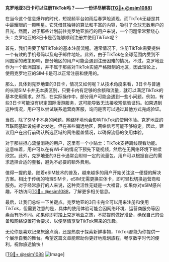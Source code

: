 **克罗地亚3日卡可以注册TikTok吗？——一份详尽解答[[TG💪+ @esim1088](https://t.me/s/esim1088)]**

在当今这个信息爆炸的时代，短视频平台如雨后春笋般涌现，而TikTok无疑是其中最耀眼的一颗明星。它凭借其独特的算法和丰富的内容，吸引了全球无数用户的目光。然而，对于那些计划前往克罗地亚旅行的用户来说，一个问题常常萦绕心头：克罗地亚的3日卡是否能够顺利注册并使用TikTok呢？

首先，我们需要了解TikTok的基本注册流程。通常情况下，注册TikTok需要提供一个有效的手机号码以及电子邮件地址。此外，由于TikTok在全球范围内受到不同国家的政策影响，部分地区的用户可能会遇到注册困难的情况。不过，克罗地亚作为一个欧洲国家，并不属于那些对TikTok实施严格限制的地区，因此理论上，使用克罗地亚的SIM卡是可以正常注册和使用的。

那么，具体到克罗地亚的3日卡，情况又如何呢？从技术角度来看，3日卡与普通的长期SIM卡并无本质区别，只要卡内有足够的余额和流量，就可以满足TikTok的基本使用需求。然而，在实际操作中，部分用户可能会遇到一些小问题。例如，有些3日卡可能没有绑定国际漫游服务，这可能导致无法接收短信验证码。如果遇到这种情况，用户可以尝试联系运营商客服，询问是否可以通过其他方式完成验证。

当然，除了SIM卡本身的问题，网络环境也会影响TikTok的使用体验。克罗地亚的互联网基础设施相对发达，但在某些偏远地区，网络信号可能不够稳定。因此，建议用户在出行前确认所选区域的网络覆盖情况，以确保流畅的使用体验。

对于那些担心流量消耗的用户，这里有一个小贴士：TikTok支持离线观看功能。这意味着，用户可以在有Wi-Fi的情况下预先下载视频，然后在无网络环境下继续欣赏。此外，克罗地亚的3日卡通常会附带一定的流量包，用户可以根据自己的需求选择合适的套餐，避免不必要的额外费用。

值得一提的是，随着eSIM技术的普及，越来越多的用户开始关注这一便捷的解决方案。相比于传统的物理SIM卡，eSIM无需更换实体卡，即可轻松切换运营商和服务。对于经常旅行的人来说，这种灵活性无疑是一大福音。如果你对eSIM感兴趣，不妨访问[TG💪+ @esim1088](https://t.me/s/esim1088)，了解更多相关信息。

最后，让我们总结一下关键点。克罗地亚的3日卡完全可以用来注册和使用TikTok，但需要注意的是，具体的使用体验可能会因网络环境、运营商服务等因素而有所不同。如果你即将踏上克罗地亚之旅，不妨提前做好准备，确保自己的设备和网络设置符合要求，以便尽情享受TikTok带来的乐趣。

无论你是喜欢记录旅途点滴，还是热衷于探索新鲜事物，TikTok都能为你提供一个展示自我的舞台。希望这篇文章能帮助你更好地规划旅程，畅享数字时代的便利。祝你旅途愉快！

[[TG💪+ @esim1088](https://t.me/s/esim1088) ![Image](https://i.postimg.cc/4NQfJmqS/Snipaste-2025-05-13-00-14-12.png)]
